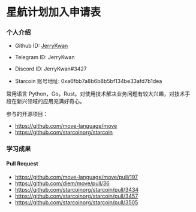 

# 星航计划加入申请表

### 个人介绍

* Github ID: [JerryKwan](https://github.com/JerryKwan)

* Telegram ID: JerryKwan

* Discord ID: JerryKwan#3427

* Starcoin 账号地址: 0xa6fbb7a8b6b8b5bf134be33afd7b1dea


常用语言 Python，Go，Rust。对使用技术解决业务问题有较大兴趣，对技术手段在新兴领域的应用充满好奇心。

参与的开源项目：

* https://github.com/move-language/move 
* https://github.com/starcoinorg/starcoin


### 学习成果

#### Pull Request

* https://github.com/move-language/move/pull/197
* https://github.com/diem/move/pull/36
* https://github.com/starcoinorg/starcoin/pull/3434
* https://github.com/starcoinorg/starcoin/pull/3457
* https://github.com/starcoinorg/starcoin/pull/3505






